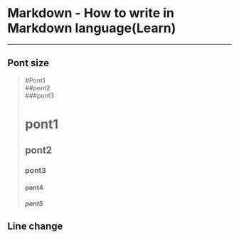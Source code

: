 # Markdown - How to write in Markdown language(Learn)  
***
## Pont size
> #Pont1  
> ##pont2  
> ###pont3  
>
> # pont1  
> ## pont2  
> ### pont3
> #### pont4  
> ##### pont5

## Line change
>
> 
> 
> 
>
